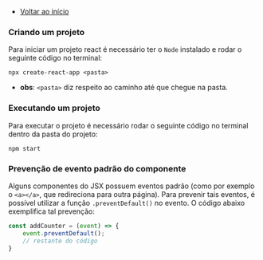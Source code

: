 - [Voltar ao início](../README.md)

### Criando um projeto

Para iniciar um projeto react é necessário ter o `Node` instalado e rodar o seguinte código no terminal: 

```terminal
npx create-react-app <pasta>
```

- **obs**: `<pasta>` diz respeito ao caminho até que chegue na pasta.

### Executando um projeto

Para executar o projeto é necessário rodar o seguinte código no terminal dentro da pasta do projeto: 

```terminal
npm start
```

### Prevenção de evento padrão do componente

Alguns componentes do JSX possuem eventos padrão (como por exemplo o `<a></a>`, que redireciona para outra página). Para prevenir tais eventos, é possível utilizar a função `.preventDefault()` no evento. O código abaixo exemplifica tal prevenção: 

```javascript
const addCounter = (event) => {
    event.preventDefault();
    // restante do código
}
```
